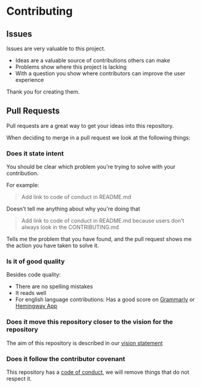 # Contributing

## Issues

Issues are very valuable to this project.

- Ideas are a valuable source of contributions others can make
- Problems show where this project is lacking
- With a question you show where contributors can improve the user experience

Thank you for creating them.

## Pull Requests

Pull requests are a great way to get your ideas into this repository.

When deciding to merge in a pull request we look at the following things:

### Does it state intent

You should be clear which problem you're trying to solve with your contribution.

For example:

> Add link to code of conduct in README.md

Doesn't tell me anything about why you're doing that

> Add link to code of conduct in README.md because users don't always look in the CONTRIBUTING.md

Tells me the problem that you have found, and the pull request shows me the action you have taken to solve it.

### Is it of good quality

Besides code quality:

- There are no spelling mistakes
- It reads well
- For english language contributions: Has a good score on [Grammarly](grammarly.com) or [Hemingway App](http://www.hemingwayapp.com/)

### Does it move this repository closer to the vision for the repository

The aim of this repository is described in our [vision statement](README.md#vision)

### Does it follow the contributor covenant

This repository has a [code of conduct](CODE_OF_CONDUCT.md), we will remove things that do not respect it.
